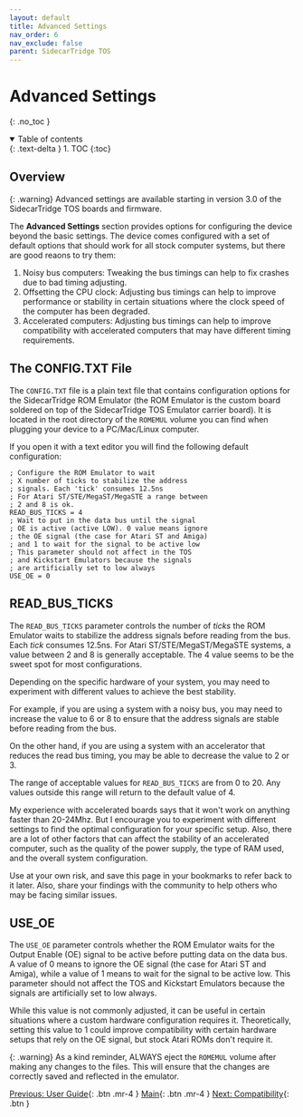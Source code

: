 ```yaml
---
layout: default
title: Advanced Settings
nav_order: 6
nav_exclude: false
parent: SidecarTridge TOS
---
```


# Advanced Settings
{: .no_toc }


<details open markdown="block">
  <summary>
    Table of contents
  </summary>
  {: .text-delta }
1. TOC
{:toc}
</details>

## Overview

{: .warning}
Advanced settings are available starting in version 3.0 of the SidecarTridge TOS boards and firmware.

The **Advanced Settings** section provides options for configuring the device beyond the basic settings. The device comes configured with a set of default options that should work for all stock computer systems, but there are good reaons to try them:

1. Noisy bus computers: Tweaking the bus timings can help to fix crashes due to bad timing adjusting.
2. Offsetting the CPU clock: Adjusting bus timings can help to improve performance or stability in certain situations where the clock speed of the computer has been degraded.
3. Accelerated computers: Adjusting bus timings can help to improve compatibility with accelerated computers that may have different timing requirements.

## The CONFIG.TXT File

The `CONFIG.TXT` file is a plain text file that contains configuration options for the SidecarTridge ROM Emulator (the ROM Emulator is the custom board soldered on top of the SidecarTridge TOS Emulator carrier board). It is located in the root directory of the `ROMEMUL` volume you can find when plugging your device to a PC/Mac/Linux computer.

If you open it with a text editor you will find the following default configuration:
```
; Configure the ROM Emulator to wait 
; X number of ticks to stabilize the address
; signals. Each 'tick' consumes 12.5ns
; For Atari ST/STE/MegaST/MegaSTE a range between
; 2 and 8 is ok.
READ_BUS_TICKS = 4
; Wait to put in the data bus until the signal
; OE is active (active LOW). 0 value means ignore
; the OE signal (the case for Atari ST and Amiga)
; and 1 to wait for the signal to be active low
; This parameter should not affect in the TOS
; and Kickstart Emulators because the signals
; are artificially set to low always
USE_OE = 0
```

## READ_BUS_TICKS

The `READ_BUS_TICKS` parameter controls the number of _ticks_ the ROM Emulator waits to stabilize the address signals before reading from the bus. Each _tick_ consumes 12.5ns. For Atari ST/STE/MegaST/MegaSTE systems, a value between 2 and 8 is generally acceptable. The 4 value seems to be the sweet spot for most configurations.

Depending on the specific hardware of your system, you may need to experiment with different values to achieve the best stability.

For example, if you are using a system with a noisy bus, you may need to increase the value to 6 or 8 to ensure that the address signals are stable before reading from the bus. 

On the other hand, if you are using a system with an accelerator that reduces the read bus timing, you may be able to decrease the value to 2 or 3.

The range of acceptable values for `READ_BUS_TICKS` are from 0 to 20. Any values outside this range will return to the default value of 4.

My experience with accelerated boards says that it won't work on anything faster than 20-24Mhz. But I encourage you to experiment with different settings to find the optimal configuration for your specific setup. Also, there are a lot of other factors that can affect the stability of an accelerated computer, such as the quality of the power supply, the type of RAM used, and the overall system configuration.

Use at your own risk, and save this page in your bookmarks to refer back to it later. Also, share your findings with the community to help others who may be facing similar issues.

## USE_OE

The `USE_OE` parameter controls whether the ROM Emulator waits for the Output Enable (OE) signal to be active before putting data on the data bus. A value of 0 means to ignore the OE signal (the case for Atari ST and Amiga), while a value of 1 means to wait for the signal to be active low. This parameter should not affect the TOS and Kickstart Emulators because the signals are artificially set to low always.

While this value is not commonly adjusted, it can be useful in certain situations where a custom hardware configuration requires it. Theoretically, setting this value to 1 could improve compatibility with certain hardware setups that rely on the OE signal, but stock Atari ROMs don't require it.

{: .warning}
As a kind reminder, ALWAYS eject the `ROMEMUL` volume after making any changes to the files. This will ensure that the changes are correctly saved and reflected in the emulator.

[Previous: User Guide](/sidecartridge-tos/user-guideV2/){: .btn .mr-4 }
[Main](/sidecartridge-tos/){: .btn .mr-4 }
[Next: Compatibility](/sidecartridge-tos/compatibility/){: .btn }